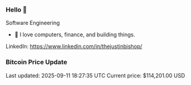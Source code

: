 ### Hello 🤙  

Software Engineering

- 🔭 I love computers, finance, and building things.
  
LinkedIn: https://www.linkedin.com/in/thejustinbishop/  



























































































































































































































































































































































































































































































































































































































































































































































































































































































































































































































































































### Bitcoin Price Update
Last updated: 2025-09-11 18:27:35 UTC
Current price: $114,201.00 USD
